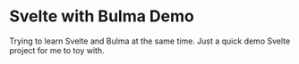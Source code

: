 # Svelte with Bulma Demo
Trying to learn Svelte and Bulma at the same time. Just a quick demo Svelte project for me to toy with.
